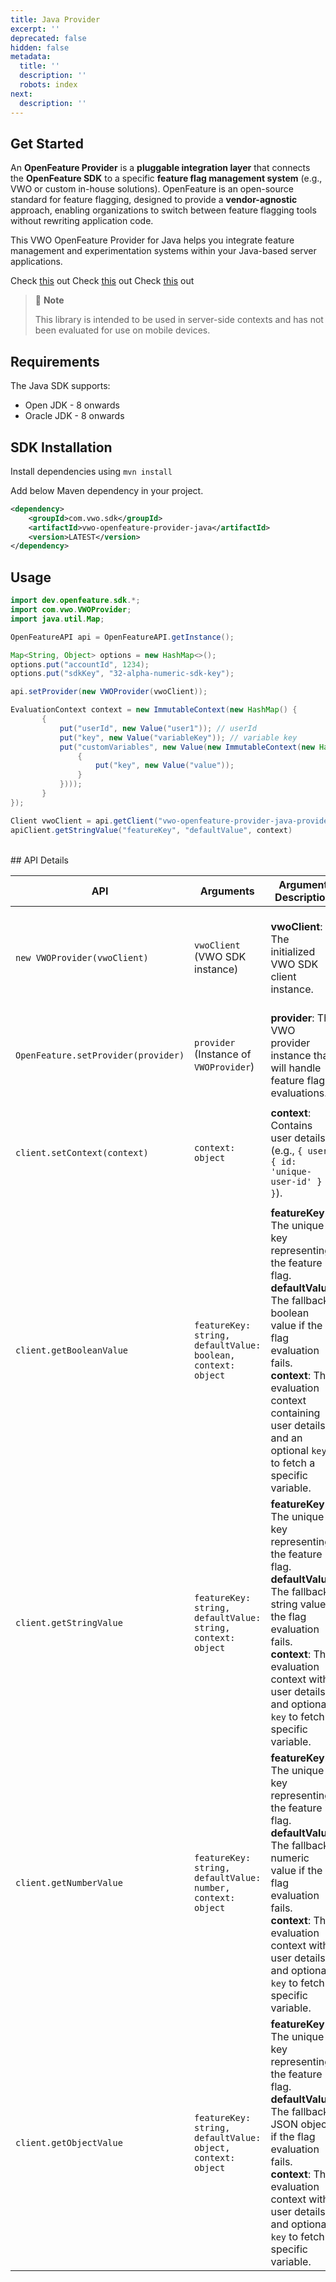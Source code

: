```yaml
---
title: Java Provider
excerpt: ''
deprecated: false
hidden: false
metadata:
  title: ''
  description: ''
  robots: index
next:
  description: ''
---
```

## Get Started

An **OpenFeature Provider** is a **pluggable integration layer** that connects the **OpenFeature SDK** to a specific **feature flag management system** (e.g., VWO or custom in-house solutions). OpenFeature is an open-source standard for feature flagging, designed to provide a **vendor-agnostic** approach, enabling organizations to switch between feature flagging tools without rewriting application code.

This VWO OpenFeature Provider for Java helps you integrate feature management and experimentation systems within your Java-based server applications.

<Cards columns={4}>
  <Card title="GitHub Repo" icon="fa-code-commit">
    Check <a href="https://github.com/wingify/vwo-openfeature-provider-java" target="_blank">this</a> out
  </Card>

  <Card title="OpenFeature Ecosystem" icon="fa-globe-pointer">
    Check <a href="https://openfeature.dev/ecosystem?instant_search%5Bquery%5D=vwo%20java%20server" target="_blank">this</a> out
  </Card>

  <Card title="OpenFeature Docs" icon="fa-book-open">
    Check <a href="https://openfeature.dev/docs/reference/technologies/server/java" target="_blank">this</a> out
  </Card>
</Cards>

> 🚧 **Note**
>
> This library is intended to be used in server-side contexts and has not been evaluated for use on mobile devices.

## Requirements

The Java SDK supports:

* Open JDK - 8 onwards
* Oracle JDK - 8 onwards

## SDK Installation

Install dependencies using `mvn install`

Add below Maven dependency in your project.

```xml
<dependency>
    <groupId>com.vwo.sdk</groupId>
    <artifactId>vwo-openfeature-provider-java</artifactId>
    <version>LATEST</version>
</dependency>
```

## Usage

```java
import dev.openfeature.sdk.*;
import com.vwo.VWOProvider;
import java.util.Map;

OpenFeatureAPI api = OpenFeatureAPI.getInstance();

Map<String, Object> options = new HashMap<>();
options.put("accountId", 1234);
options.put("sdkKey", "32-alpha-numeric-sdk-key");

api.setProvider(new VWOProvider(vwoClient));

EvaluationContext context = new ImmutableContext(new HashMap() {
       {
           put("userId", new Value("user1")); // userId
           put("key", new Value("variableKey")); // variable key
           put("customVariables", new Value(new ImmutableContext(new HashMap() {
               {
                   put("key", new Value("value"));
               }
           })));
       }
});

Client vwoClient = api.getClient("vwo-openfeature-provider-java-provider");
apiClient.getStringValue("featureKey", "defaultValue", context)
```

<br />## API Details

| API                                 | Arguments                                                    | Argument Description                                                                                                                                                                                                                                               | API Description                                                                                                                                                        |
| ----------------------------------- | ------------------------------------------------------------ | ------------------------------------------------------------------------------------------------------------------------------------------------------------------------------------------------------------------------------------------------------------------ | ---------------------------------------------------------------------------------------------------------------------------------------------------------------------- |
| `new VWOProvider(vwoClient)`        | `vwoClient` (VWO SDK instance)                               | **vwoClient**: The initialized VWO SDK client instance.                                                                                                                                                                                                            | Creates a new instance of `VWOProvider`, which integrates VWO with OpenFeature.                                                                                        |
| `OpenFeature.setProvider(provider)` | `provider` (Instance of `VWOProvider`)                       | **provider**: The VWO provider instance that will handle feature flag evaluations.                                                                                                                                                                                 | Sets the provider for OpenFeature, enabling it to evaluate feature flags using VWO.                                                                                    |
| `client.setContext(context)`        | `context: object`                                            | **context**: Contains user details (e.g., `{ user: { id: 'unique-user-id' } }`).                                                                                                                                                                                   | Sets the evaluation context for feature flag evaluations, helping with user-based targeting.                                                                           |
| `client.getBooleanValue`            | `featureKey: string, defaultValue: boolean, context: object` | **featureKey**: The unique key representing the feature flag.<br />**defaultValue**: The fallback boolean value if the flag evaluation fails.<br />**context**: The evaluation context containing user details and an optional `key` to fetch a specific variable. | Fetches the boolean value of a feature flag. If `key` is present in `context`, it retrieves a specific variable; otherwise, it returns whether the feature is enabled. |
| `client.getStringValue`             | `featureKey: string, defaultValue: string, context: object`  | **featureKey**: The unique key representing the feature flag.<br />**defaultValue**: The fallback string value if the flag evaluation fails.<br />**context**: The evaluation context with user details and optional `key` to fetch a specific variable.           | Fetches the string value of a feature flag. Requires `key` in `context` to return a specific variable's value; otherwise, returns `undefined`.                         |
| `client.getNumberValue`             | `featureKey: string, defaultValue: number, context: object`  | **featureKey**: The unique key representing the feature flag.<br />**defaultValue**: The fallback numeric value if the flag evaluation fails.<br />**context**: The evaluation context with user details and optional `key` to fetch a specific variable.          | Fetches the numeric value of a feature flag. Requires `key` in `context` to return a specific variable's value; otherwise, returns `undefined`.                        |
| `client.getObjectValue`             | `featureKey: string, defaultValue: object, context: object`  | **featureKey**: The unique key representing the feature flag.<br />**defaultValue**: The fallback JSON object if the flag evaluation fails.<br />**context**: The evaluation context with user details and optional `key` to fetch a specific variable.            | Fetches the JSON object value of a feature flag. If `key` is provided in `context`, it retrieves a specific variable value; otherwise, it returns all JSON variables.  |